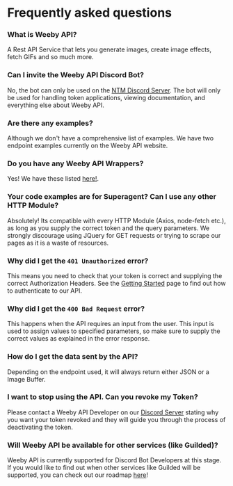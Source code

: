 # Frequently asked questions

### What is Weeby API?
A Rest API Service that lets you generate images, create image effects, fetch GIFs and so much more.

### Can I invite the Weeby API Discord Bot?
No, the bot can only be used on the [NTM Discord Server](https://weebyapi.xyz/discord). The bot will only be used for handling token applications, viewing documentation, and everything else about Weeby API.

### Are there any examples?
Although we don't have a comprehensive list of examples. We have two endpoint examples currently on the Weeby API website.

### Do you have any Weeby API Wrappers?
Yes! We have these listed [here!](/#wrappers).

### Your code examples are for Superagent? Can I use any other HTTP Module?
Absolutely! Its compatible with every HTTP Module (Axios, node-fetch etc.), as long as you supply the correct token and the query parameters. We strongly discourage using JQuery for GET requests or trying to scrape our pages as it is a waste of resources.

### Why did I get the `401 Unauthorized` error? 
This means you need to check that your token is correct and supplying the correct Authorization Headers. See the [Getting Started](https://weebyapi.xyz/gettingstarted) page to find out how to authenticate to our API.

### Why did I get the `400 Bad Request` error?
This happens when the API requires an input from the user. This input is used to assign values to specified parameters, so make sure to supply the correct values as explained in the error response.

### How do I get the data sent by the API?
Depending on the endpoint used, it will always return either JSON or a Image Buffer.

### I want to stop using the API. Can you revoke my Token?
Please contact a Weeby API Developer on our [Discord Server](https://weebyapi.xyz/discord) stating why you want your token revoked and they will guide you through the process of deactivating the token.

### Will Weeby API be available for other services (like Guilded)?
Weeby API is currently supported for Discord Bot Developers at this stage. If you would like to find out when other services like Guilded will be supported, you can check out our roadmap [here](https://weebyapi.xyz/trello)!